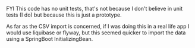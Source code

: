 FYI 
This code has no unit tests, that's not because I don't believe in unit tests (I do) but because this is just a prototype.

As far as the CSV import is concerned, if I was doing this in a real life app I would use liquibase or flyway, but this seemed quicker to import the data using a SpringBoot InitializingBean.
